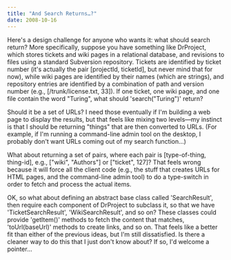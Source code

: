 ```yaml
---
title: "And Search Returns…?"
date: 2008-10-16
---
```

Here's a design challenge for anyone who wants it: what should search return?  More specifically, suppose you have something like DrProject, which stores tickets and wiki pages in a relational database, and revisions to files using a standard Subversion repository. Tickets are identified by ticket number (it's actually the pair [projectId, ticketId], but never mind that for now), while wiki pages are identified by their names (which are strings), and repository entries are identified by a combination of path and version number (e.g., [/trunk/license.txt, 33]). If one ticket, one wiki page, and one file contain the word "Turing", what should 'search("Turing")' return?

Should it be a set of URLs?  I need those eventually if I'm building a web page to display the results, but that feels like mixing two levels—my instinct is that I should be returning "things" that are then converted to URLs.  (For example, if I'm running a command-line admin tool on the desktop, I probably don't want URLs coming out of my search function…)

What about returning a set of pairs, where each pair is [type-of-thing, thing-id], e.g., ["wiki", "Authors"] or ["ticket", 127]?  That feels wrong because it will force all the client code (e.g., the stuff that creates URLs for HTML pages, and the command-line admin tool) to do a type-switch in order to fetch and process the actual items.

OK, so what about defining an abstract base class called 'SearchResult', then require each component of DrProject to subclass it, so that we have 'TicketSearchResult', 'WikiSearchResult', and so on?  These classes could provide 'getItem()' methods to fetch the content that matches, 'toUrl(baseUrl)' methods to create links, and so on.  That feels like a better fit than either of the previous ideas, but I'm still dissatisfied.  Is there a cleaner way to do this that I just don't know about?  If so, I'd welcome a pointer…
